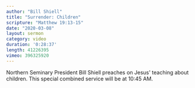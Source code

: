 ```yaml
---
author: "Bill Shiell"
title: "Surrender: Children"
scripture: "Matthew 19:13-15"
date: "2020-03-08"
layout: sermon
category: video
duration: '0:28:37' 
length: 41226395
vimeo: 396325920 
---
```


Northern Seminary President Bill Shiell preaches on Jesus' teaching about children. This special combined service will be at 10:45 AM.
